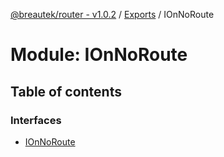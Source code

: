 [@breautek/router - v1.0.2](../README.md) / [Exports](../modules.md) / IOnNoRoute

# Module: IOnNoRoute

## Table of contents

### Interfaces

- [IOnNoRoute](../interfaces/ionnoroute.ionnoroute-1.md)
